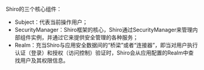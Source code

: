 Shiro的三个核心组件：



* Subject：代表当前操作用户；
* SecurityManager：Shiro框架的核心，Shiro通过SecurityManager来管理内部组件实例，并通过它来提供安全管理的各种服务；
* Realm：充当Shiro与应用安全数据间的“桥梁”或者“连接器”，即当对用户执行认证（登录）和授权（访问控制）验证时，Shiro会从应用配置的Realm中查找用户及其权限信息。